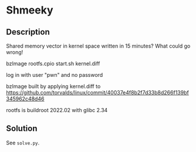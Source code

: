 # Shmeeky

## Description
Shared memory vector in kernel space written in 15 minutes?  What could go wrong!

bzImage rootfs.cpio start.sh kernel.diff

log in with user "pwn" and no password

bzImage built by applying kernel.diff to https://github.com/torvalds/linux/commit/40037e4f8b2f7d33b8d266f139bf345962c48d46

rootfs is buildroot 2022.02 with glibc 2.34

## Solution
See `solve.py`.